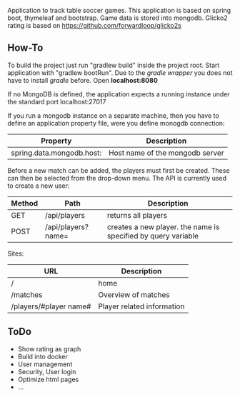 Application to track table soccer games. This application is based on spring boot, thymeleaf and bootstrap.
Game data is stored into mongodb. Glicko2 rating is based on https://github.com/forwardloop/glicko2s

## How-To
To build the project just run "gradlew build" inside the project root. Start application with "gradlew bootRun". Due to the _gradle wrapper_ you does not have to install _gradle_ before. Open **localhost:8080**

If no MongoDB is defined, the application expects a running instance under the standard port localhost:27017

If you run a mongodb instance on a separate machine, then you have to define an application property file, were you define monogdb connection:

| Property                   | Description |
| -------------------------- | ------------- |
| spring.data.mongodb.host:  | Host name of the mongodb server |

Before a new match can be added, the players must first be created. These can then be selected from the drop-down menu. The API is currently used to create a new user:

| Method | Path | Description |
| ------ | ---- | ----------- |
| GET    | /api/players | returns all players |
| POST   | /api/players?name=<name> | creates a new player. the name is specified by query variable |


Sites:

| URL | Description |
| --- | ----------- |
| /   | home |
| /matches | Overview of matches |
| /players/#player name# | Player related information |

## ToDo
* Show rating as graph
* Build into docker
* User management
* Security, User login
* Optimize html pages
* ...

